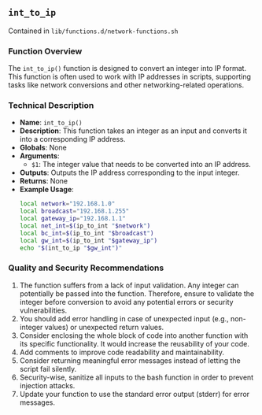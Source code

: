 ## `int_to_ip`

Contained in `lib/functions.d/network-functions.sh`

### Function Overview
The `int_to_ip()` function is designed to convert an integer into IP format. This function is often used to work with IP addresses in scripts, supporting tasks like network conversions and other networking-related operations.

### Technical Description
- **Name**: `int_to_ip()`
- **Description**: This function takes an integer as an input and converts it into a corresponding IP address.
- **Globals**: None
- **Arguments**: 
  - `$1`: The integer value that needs to be converted into an IP address.
- **Outputs**: Outputs the IP address corresponding to the input integer.
- **Returns**: None
- **Example Usage**:
    ```bash
    local network="192.168.1.0"
    local broadcast="192.168.1.255"
    local gateway_ip="192.168.1.1"
    local net_int=$(ip_to_int "$network")
    local bc_int=$(ip_to_int "$broadcast")
    local gw_int=$(ip_to_int "$gateway_ip")
    echo "$(int_to_ip "$gw_int")"
    ```

### Quality and Security Recommendations
1. The function suffers from a lack of input validation. Any integer can potentially be passed into the function. Therefore, ensure to validate the integer before conversion to avoid any potential errors or security vulnerabilities.
2. You should add error handling in case of unexpected input (e.g., non-integer values) or unexpected return values.
3. Consider enclosing the whole block of code into another function with its specific functionality. It would increase the reusability of your code.
4. Add comments to improve code readability and maintainability.
5. Consider returning meaningful error messages instead of letting the script fail silently.
6. Security-wise, sanitize all inputs to the bash function in order to prevent injection attacks.
7. Update your function to use the standard error output (stderr) for error messages.


